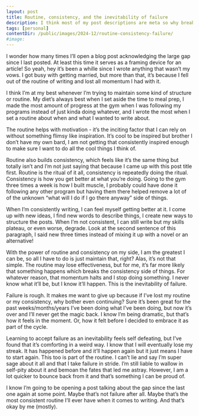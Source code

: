 ```yaml
---
layout: post
title: Routine, consistency, and the inevitability of failure
description: I think most of my post descriptions are meta so why break the streak of it now
tags: [personal]
contentDir: /public/images/2024-12/routine-consistency-failure/
#image: 
---
```

I wonder how many times I’ll open a blog post acknowledging the large gap  since I last posted. At least this time it serves as a framing device for an article! So yeah, hey it’s been a whille since I wrote anything that wasn’t my vows. I got busy with getting married, but more than that, it’s because I fell out of the routine of writing and lost all momentum I had with it.

I think I’m at my best whenever I’m trying to maintain some kind of structure or routine. My diet’s always best when I set aside the time to meal prep, I made the most amount of progress at the gym when I was following my programs instead of just kinda doing whatever, and I wrote the most when I set a routine about when and what I wanted to write about. 

The routine helps with motivation - it’s the inciting factor that I can rely on without something flimsy like inspiration. It’s cool to be inspired but brother I don’t have my own bard, I am not getting that consistently inspired enough to make sure I want to do all the cool things I think of. 

Routine also builds consistency, which feels like it’s the same thing but totally isn’t and I’m not just saying that because I came up with this post title first. Routine is the ritual of it all, consistency is repeatedly doing the ritual. Consistency is how you get better at what you’re doing. Going to the gym three times a week is how I built muscle, I probably could have done it following any other program but having them there helped remove a lot of of the unknown “what will I do if I go there anyway” side of things.

When I’m consistently writing, I can feel myself getting better at it. I come up with new ideas, I find new words to describe things, I create new ways to structure the posts. When I’m not consistent, I can still write but my skills plateau, or even worse, degrade. Look at the second sentence of this paragraph, I said new three times instead of mixing it up with a novel or an alternative! 

With the power of routine and consistency on my side, I am the greatest I can be, so all I have to do is just maintain that, right? Alas, it’s not that simple. The routine may lose effectiveness, but for me, it’s far more likely that something happens which breaks the consistency side of things. For whatever reason, that momentum halts and I stop doing something. I never know what it’ll be, but I know it’ll happen. This is the inevitability of failure. 

Failure is rough. It makes me want to give up because if I’ve lost my routine or my consistency, why bother even continuing? Sure it’s been great for the past weeks/months/years I’ve been doing what I’ve been doing, but now it’s over and I’ll never get the magic back. I know I’m being dramatic, but that’s how it feels in the moment. Or, how it felt before I decided to embrace it as part of the cycle. 

Learning to accept failure as an inevitability feels self defeating, but I’ve found that it’s comforting in a weird way. I know that I will eventually lose my streak. It has happened before and it’ll happen again but it just means I have to start again. This too is part of the routine. I can’t lie and say I’m super sage about it all and that I take failure in stride. I’m still liable to wallow in self-pity about it and bemoan the fates that led me astray. However, I am a lot quicker to bounce back from it and that’s something I can be proud of. 

I know I’m going to be opening a post talking about the gap since the last one again at some point. Maybe that’s not failure after all. Maybe that’s the most consistent routine I’ll ever have when it comes to writing. And that’s okay by me (mostly).